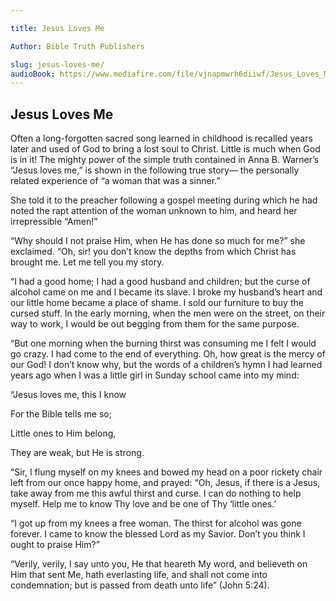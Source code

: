 ```yaml
---

title: Jesus Loves Me

Author: Bible Truth Publishers

slug: jesus-loves-me/
audioBook: https://www.mediafire.com/file/vjnapmwrh6diiwf/Jesus_Loves_Me.mp3/file
---
```




## Jesus Loves Me

Often a long-forgotten sacred song learned in childhood is recalled years later and used of God to bring a lost soul to Christ. Little is much when God is in it! The mighty power of the simple truth contained in Anna B. Warner’s “Jesus loves me,” is shown in the following true story— the personally related experience of “a woman that was a sinner.”

She told it to the preacher following a gospel meeting during which he had noted the rapt attention of the woman unknown to him, and heard her irrepressible “Amen!”

“Why should I not praise Him, when He has done so much for me?” she exclaimed. “Oh, sir! you don’t know the depths from which Christ has brought me. Let me tell you my story.

“I had a good home; I had a good husband and children; but the curse of alcohol came on me and I became its slave. I broke my husband’s heart and our little home became a place of shame. I sold our furniture to buy the cursed stuff. In the early morning, when the men were on the street, on their way to work, I would be out begging from them for the same purpose.

“But one morning when the burning thirst was consuming me I felt I would go crazy. I had come to the end of everything. Oh, how great is the mercy of our God! I don’t know why, but the words of a children’s hymn I had learned years ago when I was a little girl in Sunday school came into my mind:

“Jesus loves me, this I know

For the Bible tells me so;

Little ones to Him belong,

They are weak, but He is strong.

“Sir, I flung myself on my knees and bowed my head on a poor rickety chair left from our once happy home, and prayed: “Oh, Jesus, if there is a Jesus, take away from me this awful thirst and curse. I can do nothing to help myself. Help me to know Thy love and be one of Thy ‘little ones.’

“I got up from my knees a free woman. The thirst for alcohol was gone forever. I came to know the blessed Lord as my Savior. Don’t you think I ought to praise Him?”

“Verily, verily, I say unto you, He that heareth My word, and believeth on Him that sent Me, hath everlasting life, and shall not come into condemnation; but is passed from death unto life” (John 5:24).